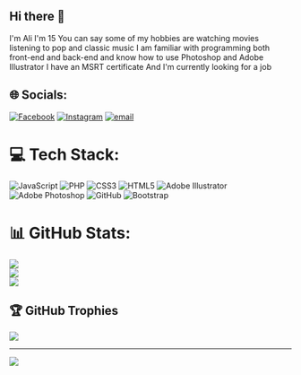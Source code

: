 ## Hi there 👋
I'm Ali I'm 15 You can say some of my hobbies are watching movies listening to pop and classic music 
I am familiar with programming both front-end and back-end and know how to use Photoshop and Adobe Illustrator 
I have an MSRT certificate 
And I'm currently looking for a job 
## 🌐 Socials:
[![Facebook](https://img.shields.io/badge/Facebook-%231877F2.svg?logo=Facebook&logoColor=white)](https://facebook.com/AliDehbozorgi) [![Instagram](https://img.shields.io/badge/Instagram-%23E4405F.svg?logo=Instagram&logoColor=white)](https://instagram.com/AliDehbozorgi*) [![email](https://img.shields.io/badge/Email-D14836?logo=gmail&logoColor=white)](mailto:me@alidehbozorgi.ir) 

# 💻 Tech Stack:
![JavaScript](https://img.shields.io/badge/javascript-%23323330.svg?style=for-the-badge&logo=javascript&logoColor=%23F7DF1E) ![PHP](https://img.shields.io/badge/php-%23777BB4.svg?style=for-the-badge&logo=php&logoColor=white) ![CSS3](https://img.shields.io/badge/css3-%231572B6.svg?style=for-the-badge&logo=css3&logoColor=white) ![HTML5](https://img.shields.io/badge/html5-%23E34F26.svg?style=for-the-badge&logo=html5&logoColor=white) ![Adobe Illustrator](https://img.shields.io/badge/adobe%20illustrator-%23FF9A00.svg?style=for-the-badge&logo=adobe%20illustrator&logoColor=white)![Adobe Photoshop](https://img.shields.io/badge/adobe%20photoshop-%2331A8FF.svg?style=for-the-badge&logo=adobe%20photoshop&logoColor=white) ![GitHub](https://img.shields.io/badge/github-%23121011.svg?style=for-the-badge&logo=github&logoColor=white) ![Bootstrap](https://img.shields.io/badge/bootstrap-%238511FA.svg?style=for-the-badge&logo=bootstrap&logoColor=white)
# 📊 GitHub Stats:
![](https://github-readme-stats.vercel.app/api?username=AliDehbozorgi&theme=dark&hide_border=false&include_all_commits=true&count_private=true)<br/>
![](https://nirzak-streak-stats.vercel.app/?user=AliDehbozorgi&theme=dark&hide_border=false)<br/>
![](https://github-readme-stats.vercel.app/api/top-langs/?username=AliDehbozorgi&theme=dark&hide_border=false&include_all_commits=true&count_private=true&layout=compact)

## 🏆 GitHub Trophies
![](https://github-profile-trophy.vercel.app/?username=AliDehbozorgi&theme=radical&no-frame=false&no-bg=false&margin-w=4)

---
[![](https://visitcount.itsvg.in/api?id=AliDehbozorgi&icon=0&color=0)](https://visitcount.itsvg.in)

<!-- Proudly created with GPRM ( https://gprm.itsvg.in ) -->
<!--
**AliDehbozorgi/AliDehbozorgi** is a ✨ _special_ ✨ repository because its `README.md` (this file) appears on your GitHub profile.

Here are some ideas to get you started:

-
-->
